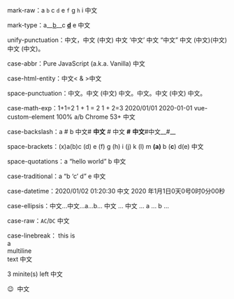mark-raw：a `b` c `d` e `f` g `h` i 中文

mark-type：a__[b](x)__c __[d](y)__ e 中文

unify-punctuation：中文，中文 (中文) 中文 ‘中文’ 中文 “中文” 中文 (中文)(中文) 中文 (中文)。

case-abbr：Pure JavaScript (a.k.a. Vanilla) 中文

case-html-entity：中文&lt; &amp; &gt;中文

space-punctuation：中文。中文 (中文) 中文。中文。中文 (中文) 中文。

case-math-exp：1+1=2 1 + 1 = 2 1 + 2=3 2020/01/01 2020-01-01 vue-custom-element 100% a/b Chrome 53+ 中文

case-backslash：a \# b 中文\# __中文__ \# 中文 __\#__ __中文__\#中文__\#__

space-brackets：(x)a(b)c (d) e (f) g (h) i (j) k (l) m __(a)__ b (__c__) d(e) 中文

space-quotations：a “hello world” b 中文

case-traditional：a “b ‘c’ d” e 中文

case-datetime：2020/01/02 01:20:30 中文 2020 年1月1日0天0号0时0分00秒

case-ellipsis：中文...中文...a...b... 中文 ... 中文 ... a ... b ...

case-raw：`AC`/`DC` 中文

case-linebreak：
this is  
a  
multiline  
text 中文

3 minite(s) left 中文

😉 &nbsp;中文
